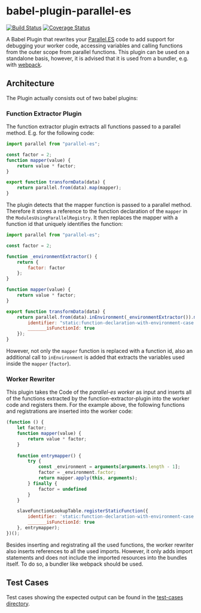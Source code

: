 # babel-plugin-parallel-es
[![Build Status](https://travis-ci.org/DatenMetzgerX/babel-plugin-parallel-es.svg?branch=master)](https://travis-ci.org/DatenMetzgerX/babel-plugin-parallel-es) [![Coverage Status](https://coveralls.io/repos/github/DatenMetzgerX/babel-plugin-parallel-es/badge.svg?branch=master)](https://coveralls.io/github/DatenMetzgerX/babel-plugin-parallel-es?branch=master)

A Babel Plugin that rewrites your [Parallel.ES](https://datenmetzgerx.github.io/parallel.es/) code to add support for debugging your worker code, accessing variables and calling functions from the outer scope from parallel functions. This plugin can be used on a standalone basis, however, it is advised that it is used from a bundler, e.g. with [webpack](https://github.com/DatenMetzgerX/parallel-es-webpack-plugin).

## Architecture
The Plugin actually consists out of two babel plugins:

### Function Extractor Plugin
The function extractor plugin extracts all functions passed to a parallel method. E.g. for the following code:

```js
import parallel from "parallel-es";

const factor = 2;
function mapper(value) {
    return value * factor;
}

export function transformData(data) {
    return parallel.from(data).map(mapper);
}
```

The plugin detects that the mapper function is passed to a parallel method. Therefore it stores a reference to the function declaration of the `mapper` in the `ModulesUsingParallelRegistry`. It then replaces the mapper with a function id that uniquely identifies the function:

```js
import parallel from "parallel-es";

const factor = 2;

function _environmentExtractor() {
    return {
        factor: factor
    };
}

function mapper(value) {
    return value * factor;
}

export function transformData(data) {
    return parallel.from(data).inEnvironment(_environmentExtractor()).map({
        identifier: "static:function-declaration-with-environment-case.js/mapper",
        _______isFunctionId: true
    });
}
```

However, not only the `mapper` function is replaced with a function id, also an additional call to `inEnvironment` is added that extracts the variables used inside the `mapper` (`factor`). 

### Worker Rewriter
This plugin takes the Code of the *parallel-es worker* as input and inserts all of the functions extracted by the function-extractor-plugin into the worker code and registers them. For the example above, the following functions and registrations are inserted into the worker code:

```js
(function () {
	let factor;
	function mapper(value) {
		return value * factor;
	}
	
	function entrymapper() {
		try {
			const _environment = arguments[arguments.length - 1];
			factor = _environment.factor;
			return mapper.apply(this, arguments);
		} finally {
			factor = undefined
		}
	}

	slaveFunctionLookupTable.registerStaticFunction({
		identifier: 'static:function-declaration-with-environment-case.js/entrymapper',
		_______isFunctionId: true
	}, entrymapper);
})();
```

Besides inserting and registrating all the used functions, the worker rewriter also inserts references to all the used imports. However, it only adds import statements and does not include the imported resources into the bundles itself. To do so, a bundler like webpack should be used.

## Test Cases
Test cases showing the expected output can be found in the [test-cases directory](./tree/master/test/cases).
